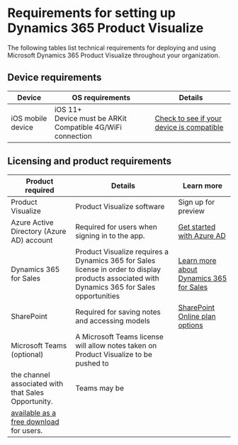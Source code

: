 

# Requirements for setting up Dynamics 365 Product Visualize

The following tables list technical requirements for deploying and using Microsoft Dynamics 365 Product Visualize 
throughout your organization.

## Device requirements

|Device|OS requirements|Details|
|--------------------|-------------------------------------|--------------------------------------------|
|iOS mobile device|iOS 11+<br>Device must be ARKit Compatible 4G/WiFi connection|[Check to see if your device is compatible](https://go.microsoft.com/fwlink/p/?linkid=2082564)|

## Licensing and product requirements

|Product required|Details|Learn more|
|--------------------|-------------------------------------|--------------------------------------------|
|Product Visualize|Product Visualize software|Sign up for preview|
|Azure Active Directory (Azure AD) account|Required for users when signing in to the app.|[Get started with Azure AD](https://docs.microsoft.com/en-us/azure/active-directory/fundamentals/active-directory-whatis)|
|Dynamics 365 for Sales|Product Visualize requires a Dynamics 365 for Sales license in order to display products associated with Dynamics 365 for Sales opportunities|[Learn more about Dynamics 365 for Sales](https://dynamics.microsoft.com/en-us/sales/overview/)|
|SharePoint|Required for saving notes and accessing models|[SharePoint Online plan options](https://products.office.com/enus/sharepoint/compare-sharepoint-plans)|
|Microsoft Teams (optional)|A Microsoft Teams license will allow notes taken on Product Visualize to be pushed to 
the channel associated with that Sales Opportunity.|Teams may be 
[available as a free download](https://teams.microsoft.com/downloads) for users.|





